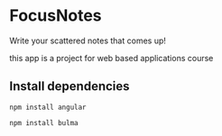 # FocusNotes

Write your scattered notes that comes up!

this app is a project for web based applications course 

## Install dependencies

`npm install angular`

`npm install bulma`



